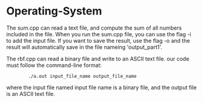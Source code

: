 # Operating-System
The sum.cpp can read a text file, and compute the sum of all numbers included in the file. When you run the sum.cpp file, you can use the flag -i to add the input file. If you want to save the result, use the flag -o and the result will automatically save in the file nameing 'output_part1'.

The rbf.cpp can read a binary file and write to an ASCII text file. our code must follow the command-line format:

            ./a.out input_file_name output_file_name
            
where the input file named input file name is a binary file, and the output file is an ASCII text file.
